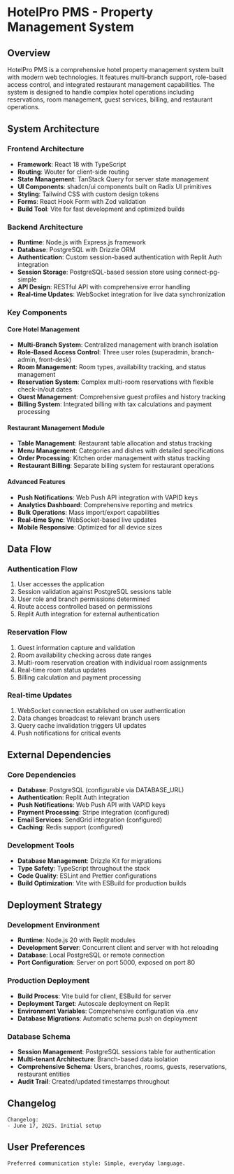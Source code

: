 # HotelPro PMS - Property Management System

## Overview

HotelPro PMS is a comprehensive hotel property management system built with modern web technologies. It features multi-branch support, role-based access control, and integrated restaurant management capabilities. The system is designed to handle complex hotel operations including reservations, room management, guest services, billing, and restaurant operations.

## System Architecture

### Frontend Architecture
- **Framework**: React 18 with TypeScript
- **Routing**: Wouter for client-side routing
- **State Management**: TanStack Query for server state management
- **UI Components**: shadcn/ui components built on Radix UI primitives
- **Styling**: Tailwind CSS with custom design tokens
- **Forms**: React Hook Form with Zod validation
- **Build Tool**: Vite for fast development and optimized builds

### Backend Architecture
- **Runtime**: Node.js with Express.js framework
- **Database**: PostgreSQL with Drizzle ORM
- **Authentication**: Custom session-based authentication with Replit Auth integration
- **Session Storage**: PostgreSQL-based session store using connect-pg-simple
- **API Design**: RESTful API with comprehensive error handling
- **Real-time Updates**: WebSocket integration for live data synchronization

### Key Components

#### Core Hotel Management
- **Multi-Branch System**: Centralized management with branch isolation
- **Role-Based Access Control**: Three user roles (superadmin, branch-admin, front-desk)
- **Room Management**: Room types, availability tracking, and status management
- **Reservation System**: Complex multi-room reservations with flexible check-in/out dates
- **Guest Management**: Comprehensive guest profiles and history tracking
- **Billing System**: Integrated billing with tax calculations and payment processing

#### Restaurant Management Module
- **Table Management**: Restaurant table allocation and status tracking
- **Menu Management**: Categories and dishes with detailed specifications
- **Order Processing**: Kitchen order management with status tracking
- **Restaurant Billing**: Separate billing system for restaurant operations

#### Advanced Features
- **Push Notifications**: Web Push API integration with VAPID keys
- **Analytics Dashboard**: Comprehensive reporting and metrics
- **Bulk Operations**: Mass import/export capabilities
- **Real-time Sync**: WebSocket-based live updates
- **Mobile Responsive**: Optimized for all device sizes

## Data Flow

### Authentication Flow
1. User accesses the application
2. Session validation against PostgreSQL sessions table
3. User role and branch permissions determined
4. Route access controlled based on permissions
5. Replit Auth integration for external authentication

### Reservation Flow
1. Guest information capture and validation
2. Room availability checking across date ranges
3. Multi-room reservation creation with individual room assignments
4. Real-time room status updates
5. Billing calculation and payment processing

### Real-time Updates
1. WebSocket connection established on user authentication
2. Data changes broadcast to relevant branch users
3. Query cache invalidation triggers UI updates
4. Push notifications for critical events

## External Dependencies

### Core Dependencies
- **Database**: PostgreSQL (configurable via DATABASE_URL)
- **Authentication**: Replit Auth integration
- **Push Notifications**: Web Push API with VAPID keys
- **Payment Processing**: Stripe integration (configured)
- **Email Services**: SendGrid integration (configured)
- **Caching**: Redis support (configured)

### Development Tools
- **Database Management**: Drizzle Kit for migrations
- **Type Safety**: TypeScript throughout the stack
- **Code Quality**: ESLint and Prettier configurations
- **Build Optimization**: Vite with ESBuild for production builds

## Deployment Strategy

### Development Environment
- **Runtime**: Node.js 20 with Replit modules
- **Development Server**: Concurrent client and server with hot reloading
- **Database**: Local PostgreSQL or remote connection
- **Port Configuration**: Server on port 5000, exposed on port 80

### Production Deployment
- **Build Process**: Vite build for client, ESBuild for server
- **Deployment Target**: Autoscale deployment on Replit
- **Environment Variables**: Comprehensive configuration via .env
- **Database Migrations**: Automatic schema push on deployment

### Database Schema
- **Session Management**: PostgreSQL sessions table for authentication
- **Multi-tenant Architecture**: Branch-based data isolation
- **Comprehensive Schema**: Users, branches, rooms, guests, reservations, restaurant entities
- **Audit Trail**: Created/updated timestamps throughout

## Changelog
```
Changelog:
- June 17, 2025. Initial setup
```

## User Preferences
```
Preferred communication style: Simple, everyday language.
```